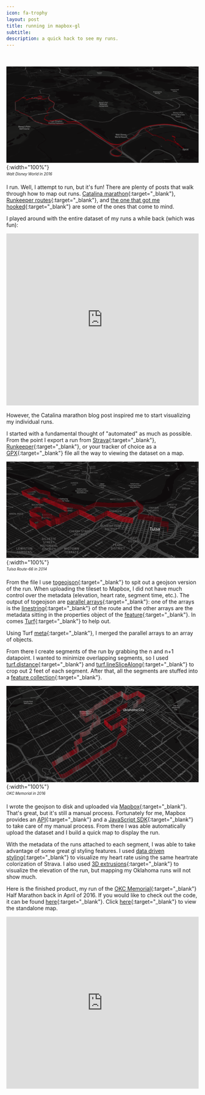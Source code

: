 ```yaml
---
icon: fa-trophy
layout: post
title: running in mapbox-gl
subtitle:
description: a quick hack to see my runs.
---
```


<br/><br/>
![okc2](/assets/img/run/disney.png){:width="100%"}<br/>
<sub><sup>*Walt Disney World in 2016*</sup></sub>

I run. Well, I attempt to run, but it's fun! There are plenty of posts that walk through how to map out runs. [Catalina marathon](https://www.mapbox.com/blog/run-the-catalina-eco-marathon-in-3d/){:target="_blank"}, [Runkeeper routes](https://www.mapbox.com/blog/runkeeper-routes){:target="_blank"}, and [the one that got me hooked](https://www.mapbox.com/blog/2012-08-28-running-maps/){:target="_blank"} are some of the ones that come to mind.

I played around with the entire dataset of my runs a while back (which was fun): 

<iframe width='100%' height='450px' frameBorder='0' src='https://api.mapbox.com/v4/jvrousseau.lgbcme65/zoompan,attribution,share.html?access_token=pk.eyJ1IjoianZyb3Vzc2VhdSIsImEiOiJYYUNlcVRZIn0.lp0867Jn5ynlj72kMwICSA#13/35.2017/-97.4476'></iframe>

However, the Catalina marathon blog post inspired me to start visualizing my individual runs. 

I started with a fundamental thought of "automated" as much as possible. From the point I export a run from [Strava](https://www.strava.com/){:target="_blank"}, [Runkeeper](https://runkeeper.com){:target="_blank"}, or your tracker of choice as a [GPX](http://www.topografix.com/gpx.asp){:target="_blank"} file all the way to viewing the dataset on a map.

![tulsa1](/assets/img/run/tulsa.png){:width="100%"}<br/>
<sub><sup>*Tulsa Route-66 in 2014*</sup></sub>

From the file I use [togeojson](https://github.com/mapbox/togeojson){:target="_blank"} to spit out a geojson version of the run. When uploading the tileset to Mapbox, I did not have much control over the metadata (elevation, heart rate, segment time, etc.). The output of togeojson are [parallel arrays](https://en.wikipedia.org/wiki/Parallel_array){:target="_blank"}: one of the arrays is the [linestring](http://geojson.org/geojson-spec.html#linestring){:target="_blank"} of the route and the other arrays are the metadata sitting in the properties object of the [feature](http://geojson.org/geojson-spec.html#feature-objects){:target="_blank"}. In comes [Turf](http://turfjs.org/){:target="_blank"} to help out.


Using Turf [meta](http://turfjs.org/docs.html#coordall){:target="_blank"}, I merged the parallel arrays to an array of objects. 

From there I create segments of the run by grabbing the n and n+1 datapoint. I wanted to minimize overlapping segments, so I used [turf.distance](http://turfjs.org/docs.html#distance){:target="_blank"} and [turf.lineSliceAlong](http://turfjs.org/docs.html#lineslicealong){:target="_blank"} to crop out 2 feet of each segment. After that, all  the segments are stuffed into a [feature collection](http://geojson.org/geojson-spec.html#feature-collection-objects){:target="_blank"}.

![okc1](/assets/img/run/okc.png){:width="100%"}<br/>
<sub><sup>*OKC Memorial in 2016*</sup></sub>

I wrote the geojson to disk and uploaded via [Mapbox](https://www.mapbox.com/studio/){:target="_blank"}. That's great, but it's still a manual process. Fortunately for me, Mapbox provides an [API](https://www.mapbox.com/api-documentation/#uploads){:target="_blank"} and a [JavaScript SDK](https://github.com/mapbox/mapbox-sdk-js){:target="_blank"} to take care of my manual process. From there I was able automatically upload the dataset and I build a quick map to display the run. 

With the metadata of the runs attached to each segment, I was able to take advantage of some great gl styling features. I used [data driven styling](https://www.mapbox.com/blog/data-driven-styling/){:target="_blank"} to visualize my heart rate using the same heartrate colorization of Strava. I also used [3D extrusions](https://www.mapbox.com/mapbox-gl-style-spec/#layers-fill-extrusion){:target="_blank"} to visualize the elevation of the run, but mapping my Oklahoma runs will not show much.

Here is the finished product, my run of the [OKC Memorial](http://okcmarathon.com/){:target="_blank"} Half Marathon back in April of 2016. If you would like to check out the code, it can be found [here](https://github.com/jvrousseau/mapbox-gpx){:target="_blank"}. Click [here](http://rousseau.io/mapbox-gpx){:target="_blank"} to view the standalone map.

<iframe width='100%' height='450px' frameBorder='0' src='http://rousseau.io/mapbox-gpx'></iframe>



